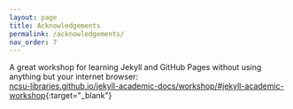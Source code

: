 ```yaml
---
layout: page
title: Acknowledgements
permalink: /acknowledgements/
nav_order: 7
---
```

A great workshop for learning Jekyll and GitHub Pages without using anything but your internet browser:    
[ncsu-libraries.github.io/jekyll-academic-docs/workshop/#jekyll-academic-workshop](https://ncsu-libraries.github.io/jekyll-academic-docs/workshop/#jekyll-academic-workshop){:target="_blank"}
